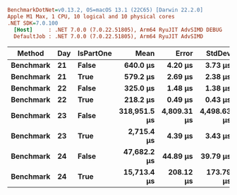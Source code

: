 ``` ini

BenchmarkDotNet=v0.13.2, OS=macOS 13.1 (22C65) [Darwin 22.2.0]
Apple M1 Max, 1 CPU, 10 logical and 10 physical cores
.NET SDK=7.0.100
  [Host]     : .NET 7.0.0 (7.0.22.51805), Arm64 RyuJIT AdvSIMD DEBUG
  DefaultJob : .NET 7.0.0 (7.0.22.51805), Arm64 RyuJIT AdvSIMD


```
|    Method | Day | IsPartOne |         Mean |       Error |      StdDev |
|---------- |---- |---------- |-------------:|------------:|------------:|
| **Benchmark** |  **21** |     **False** |     **640.0 μs** |     **4.20 μs** |     **3.73 μs** |
| **Benchmark** |  **21** |      **True** |     **579.2 μs** |     **2.69 μs** |     **2.38 μs** |
| **Benchmark** |  **22** |     **False** |     **325.0 μs** |     **1.48 μs** |     **1.38 μs** |
| **Benchmark** |  **22** |      **True** |     **218.2 μs** |     **0.49 μs** |     **0.43 μs** |
| **Benchmark** |  **23** |     **False** | **318,951.5 μs** | **4,809.31 μs** | **4,498.63 μs** |
| **Benchmark** |  **23** |      **True** |   **2,715.4 μs** |     **4.39 μs** |     **3.43 μs** |
| **Benchmark** |  **24** |     **False** |  **47,682.2 μs** |    **44.89 μs** |    **39.79 μs** |
| **Benchmark** |  **24** |      **True** |  **15,713.4 μs** |   **208.12 μs** |   **173.79 μs** |
